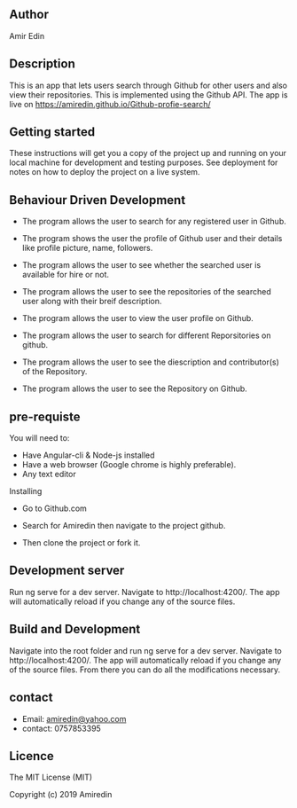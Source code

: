 ## Author

Amir Edin

## Description
This is an app that lets users search through Github for other users and also view their repositories. This is implemented using the Github API. The app is live on https://amiredin.github.io/Github-profie-search/


## Getting started
These instructions will get you a copy of the project up and running on your local machine for development and testing purposes. See deployment for notes on how to deploy the project on a live system.

## Behaviour Driven Development

* The program allows the user to search for any registered user in Github.

* The program shows the user the profile of Github user and their details like profile picture, name, followers.

* The program allows the user to see whether the searched user is available for hire or not.

* The program allows the user to see the repositories of the searched user along with their breif description.

* The program allows the user to view the user profile on Github.

* The program allows the user to search for different Reporsitories on github.

* The program allows the user to see the diescription and contributor(s) of the Repository.

* The program allows the user to see the Repository on Github.




## pre-requiste

You will need to:

* Have Angular-cli & Node-js installed
* Have a web browser (Google chrome is highly preferable).
* Any text editor

Installing
 *   Go to Github.com

* Search for Amiredin then navigate to the project github.

* Then clone the project or fork it.


## Development server 

Run ng serve for a dev server. Navigate to http://localhost:4200/. The app will automatically reload if you change any of the source files.

## Build and Development 
Navigate into the root folder and run ng serve for a dev server. Navigate to http://localhost:4200/. The app will automatically reload if you change any of the source files. From there you can do all the modifications necessary.

## contact

* Email: amiredin@yahoo.com
* contact: 0757853395

## Licence
The MIT License (MIT)

Copyright (c) 2019 Amiredin 